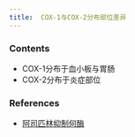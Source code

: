 ```yaml
---
title:  COX-1与COX-2分布部位差异
--- 
```


### Contents
- COX-1分布于血小板与胃肠
- COX-2分布于炎症部位

### References
- [阿司匹林抑制何酶](/阿司匹林抑制何酶)

